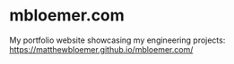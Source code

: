 # mbloemer.com
My portfolio website showcasing my engineering projects: https://matthewbloemer.github.io/mbloemer.com/
